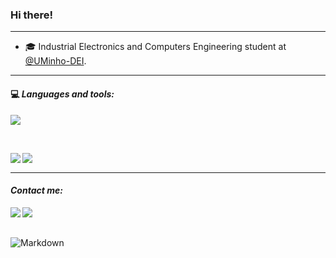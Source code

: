  ### Hi there!  
 ---

- 🎓 Industrial Electronics and Computers Engineering student at [@UMinho-DEI](https://www.dei.uminho.pt/).

---
#### 💻<em> **Languages and tools:** </em>

<p align="left">
    <img src="https://skillicons.dev/icons?i=linux,windows,c,cpp,html,css,js,nodejs,arduino,raspberrypi,vscode,latex" />
</p>

<br>
<p>
    <img align="left" alt=" " width="px" src="https://img.shields.io/badge/Assembly-8051-success"/>
    <img align="left" alt=" " width="px" src="https://img.shields.io/badge/OS-linux-blue?logo=linux"/>
</p>
<br>

---
#### <em> **Contact me:** </em>

<a href="mailto:jhoferreira02@gmail.com">
  <img align="left" src="https://img.shields.io/badge/Gmail-D14836?style=for-the-badge&logo=gmail&logoColor=white"/>
</a>

<a href="https://www.linkedin.com/in/jo%C3%A3o-ferreira-8baa01285/">
  <img align="left" src="https://img.shields.io/badge/Linkedin-2986cc?style=for-the-badge&logo=linkedin&logoColor=white"/>
</a>

<br> <br>

<img align="left" alt="Markdown" width="px" src="https://img.shields.io/badge/Made%20with-Markdown-1f425f.svg"/> 

<!---
JFUcayal/JFUcayal is a ✨ special ✨ repository because its `README.md` (this file) appears on your GitHub profile.
You can click the Preview link to take a look at your changes.
--->

